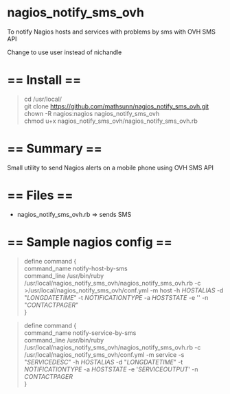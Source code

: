 nagios_notify_sms_ovh
=====================

To notify Nagios hosts and services with problems by sms with OVH SMS API  

Change to use user instead of nichandle  

== Install ==
========

>cd /usr/local/  
>git clone https://github.com/mathsunn/nagios_notify_sms_ovh.git  
>chown -R nagios:nagios nagios_notify_sms_ovh  
>chmod u+x nagios_notify_sms_ovh/nagios_notify_sms_ovh.rb  

== Summary ==
========

Small utility to send Nagios alerts on a mobile phone using OVH SMS API  

== Files ==
========

* nagios_notify_sms_ovh.rb => sends SMS

== Sample nagios config ==
========

>define command {  
>        command_name    notify-host-by-sms  
>        command_line    /usr/bin/ruby /usr/local/nagios_notify_sms_ovh/nagios_notify_sms_ovh.rb -c >/usr/local/nagios_notify_sms_ovh/conf.yml -m host -h $HOSTALIAS$ -d "$LONGDATETIME$" -t $NOTIFICATIONTYPE$ -a $HOSTSTATE$ -e '' -n "$CONTACTPAGER$"  
>}

>define command {  
>        command_name    notify-service-by-sms  
>        command_line    /usr/bin/ruby /usr/local/nagios_notify_sms_ovh/nagios_notify_sms_ovh.rb -c /usr/local/nagios_notify_sms_ovh/conf.yml -m service -s "$SERVICEDESC$" -h $HOSTALIAS$ -d "$LONGDATETIME$" -t $NOTIFICATIONTYPE$ -a $HOSTSTATE$ -e '$SERVICEOUTPUT$' -n $CONTACTPAGER$  
>}
